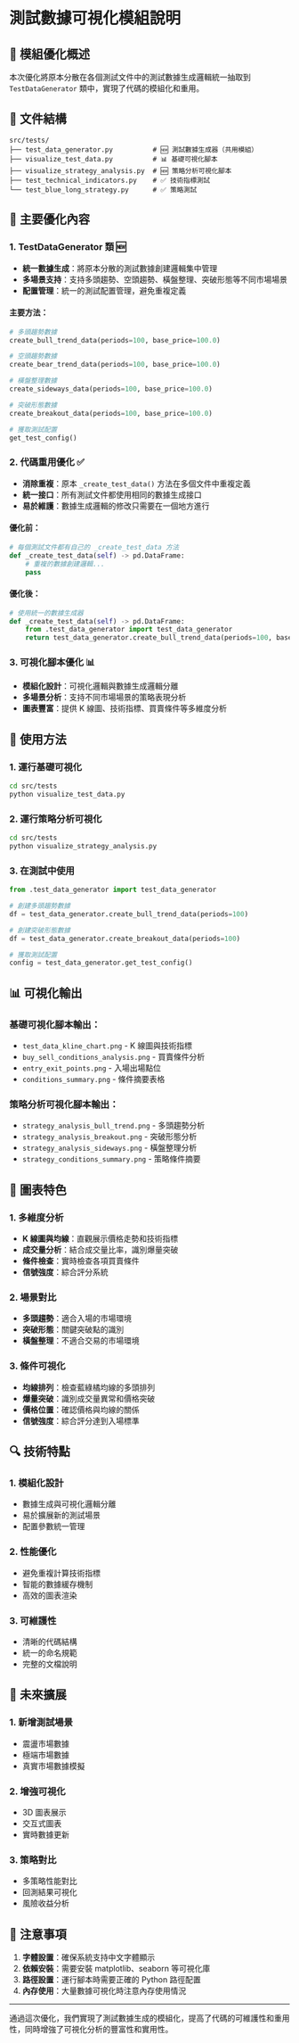 # 測試數據可視化模組說明

## 🎯 模組優化概述

本次優化將原本分散在各個測試文件中的測試數據生成邏輯統一抽取到 `TestDataGenerator` 類中，實現了代碼的模組化和重用。

## 📁 文件結構

```
src/tests/
├── test_data_generator.py          # 🆕 測試數據生成器（共用模組）
├── visualize_test_data.py          # 📊 基礎可視化腳本
├── visualize_strategy_analysis.py  # 🆕 策略分析可視化腳本
├── test_technical_indicators.py    # ✅ 技術指標測試
└── test_blue_long_strategy.py      # ✅ 策略測試
```

## 🔧 主要優化內容

### 1. **TestDataGenerator 類** 🆕

- **統一數據生成**：將原本分散的測試數據創建邏輯集中管理
- **多場景支持**：支持多頭趨勢、空頭趨勢、橫盤整理、突破形態等不同市場場景
- **配置管理**：統一的測試配置管理，避免重複定義

#### 主要方法：

```python
# 多頭趨勢數據
create_bull_trend_data(periods=100, base_price=100.0)

# 空頭趨勢數據
create_bear_trend_data(periods=100, base_price=100.0)

# 橫盤整理數據
create_sideways_data(periods=100, base_price=100.0)

# 突破形態數據
create_breakout_data(periods=100, base_price=100.0)

# 獲取測試配置
get_test_config()
```

### 2. **代碼重用優化** ✅

- **消除重複**：原本 `_create_test_data()` 方法在多個文件中重複定義
- **統一接口**：所有測試文件都使用相同的數據生成接口
- **易於維護**：數據生成邏輯的修改只需要在一個地方進行

#### 優化前：

```python
# 每個測試文件都有自己的 _create_test_data 方法
def _create_test_data(self) -> pd.DataFrame:
    # 重複的數據創建邏輯...
    pass
```

#### 優化後：

```python
# 使用統一的數據生成器
def _create_test_data(self) -> pd.DataFrame:
    from .test_data_generator import test_data_generator
    return test_data_generator.create_bull_trend_data(periods=100, base_price=100.0)
```

### 3. **可視化腳本優化** 📊

- **模組化設計**：可視化邏輯與數據生成邏輯分離
- **多場景分析**：支持不同市場場景的策略表現分析
- **圖表豐富**：提供 K 線圖、技術指標、買賣條件等多維度分析

## 🚀 使用方法

### 1. **運行基礎可視化**

```bash
cd src/tests
python visualize_test_data.py
```

### 2. **運行策略分析可視化**

```bash
cd src/tests
python visualize_strategy_analysis.py
```

### 3. **在測試中使用**

```python
from .test_data_generator import test_data_generator

# 創建多頭趨勢數據
df = test_data_generator.create_bull_trend_data(periods=100)

# 創建突破形態數據
df = test_data_generator.create_breakout_data(periods=100)

# 獲取測試配置
config = test_data_generator.get_test_config()
```

## 📊 可視化輸出

### 基礎可視化腳本輸出：

- `test_data_kline_chart.png` - K 線圖與技術指標
- `buy_sell_conditions_analysis.png` - 買賣條件分析
- `entry_exit_points.png` - 入場出場點位
- `conditions_summary.png` - 條件摘要表格

### 策略分析可視化腳本輸出：

- `strategy_analysis_bull_trend.png` - 多頭趨勢分析
- `strategy_analysis_breakout.png` - 突破形態分析
- `strategy_analysis_sideways.png` - 橫盤整理分析
- `strategy_conditions_summary.png` - 策略條件摘要

## 🎨 圖表特色

### 1. **多維度分析**

- **K 線圖與均線**：直觀展示價格走勢和技術指標
- **成交量分析**：結合成交量比率，識別爆量突破
- **條件檢查**：實時檢查各項買賣條件
- **信號強度**：綜合評分系統

### 2. **場景對比**

- **多頭趨勢**：適合入場的市場環境
- **突破形態**：關鍵突破點的識別
- **橫盤整理**：不適合交易的市場環境

### 3. **條件可視化**

- **均線排列**：檢查藍綠橘均線的多頭排列
- **爆量突破**：識別成交量異常和價格突破
- **價格位置**：確認價格與均線的關係
- **信號強度**：綜合評分達到入場標準

## 🔍 技術特點

### 1. **模組化設計**

- 數據生成與可視化邏輯分離
- 易於擴展新的測試場景
- 配置參數統一管理

### 2. **性能優化**

- 避免重複計算技術指標
- 智能的數據緩存機制
- 高效的圖表渲染

### 3. **可維護性**

- 清晰的代碼結構
- 統一的命名規範
- 完整的文檔說明

## 🚀 未來擴展

### 1. **新增測試場景**

- 震盪市場數據
- 極端市場數據
- 真實市場數據模擬

### 2. **增強可視化**

- 3D 圖表展示
- 交互式圖表
- 實時數據更新

### 3. **策略對比**

- 多策略性能對比
- 回測結果可視化
- 風險收益分析

## 📝 注意事項

1. **字體設置**：確保系統支持中文字體顯示
2. **依賴安裝**：需要安裝 matplotlib、seaborn 等可視化庫
3. **路徑設置**：運行腳本時需要正確的 Python 路徑配置
4. **內存使用**：大量數據可視化時注意內存使用情況

---

通過這次優化，我們實現了測試數據生成的模組化，提高了代碼的可維護性和重用性，同時增強了可視化分析的豐富性和實用性。
